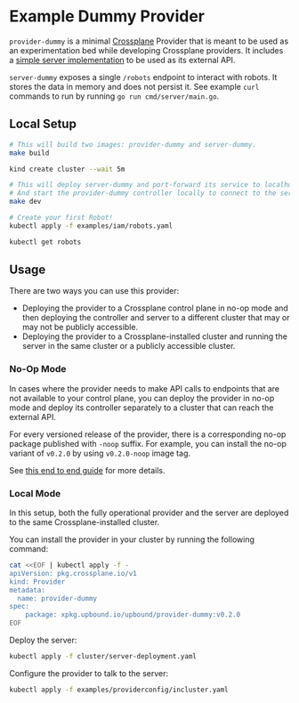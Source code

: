 # Example Dummy Provider

`provider-dummy` is a minimal [Crossplane](https://crossplane.io/) Provider
that is meant to be used as an experimentation bed while developing Crossplane
providers. It includes a [simple server implementation](cmd/server/main.go) to
be used as its external API.

`server-dummy` exposes a single `/robots` endpoint to interact with robots. It
stores the data in memory and does not persist it. See example `curl` commands
to run by running `go run cmd/server/main.go`.

## Local Setup

```bash
# This will build two images: provider-dummy and server-dummy.
make build
```

```bash
kind create cluster --wait 5m
```

```bash
# This will deploy server-dummy and port-forward its service to localhost:8080.
# And start the provider-dummy controller locally to connect to the server.
make dev
```

```bash
# Create your first Robot!
kubectl apply -f examples/iam/robots.yaml
```

```bash
kubectl get robots
```

## Usage

There are two ways you can use this provider:
* Deploying the provider to a Crossplane control plane in no-op mode and then
  deploying the controller and server to a different cluster that may or may not
  be publicly accessible.
* Deploying the provider to a Crossplane-installed cluster and running the server
  in the same cluster or a publicly accessible cluster.

### No-Op Mode

In cases where the provider needs to make API calls to endpoints that are not
available to your control plane, you can deploy the provider in no-op mode and
deploy its controller separately to a cluster that can reach the external API.

For every versioned release of the provider, there is a corresponding no-op
package published with `-noop` suffix. For example, you can install the no-op
variant of `v0.2.0` by using `v0.2.0-noop` image tag.

See [this end to end guide](https://docs.upbound.io/knowledge-base/byoc/) for
more details.

### Local Mode

In this setup, both the fully operational provider and the server are deployed
to the same Crossplane-installed cluster.

You can install the provider in your cluster by running the following command:
```bash
cat <<EOF | kubectl apply -f -
apiVersion: pkg.crossplane.io/v1
kind: Provider
metadata:
  name: provider-dummy
spec:
    package: xpkg.upbound.io/upbound/provider-dummy:v0.2.0
EOF
```

Deploy the server:
```bash
kubectl apply -f cluster/server-deployment.yaml
```

Configure the provider to talk to the server:
```bash
kubectl apply -f examples/providerconfig/incluster.yaml
```